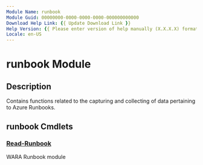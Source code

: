 ```yaml
---
Module Name: runbook
Module Guid: 00000000-0000-0000-0000-000000000000
Download Help Link: {{ Update Download Link }}
Help Version: {{ Please enter version of help manually (X.X.X.X) format }}
Locale: en-US
---
```


# runbook Module
## Description
Contains functions related to the capturing and collecting of data pertaining to Azure Runbooks.

## runbook Cmdlets
### [Read-Runbook](Read-Runbook.md)
WARA Runbook module

